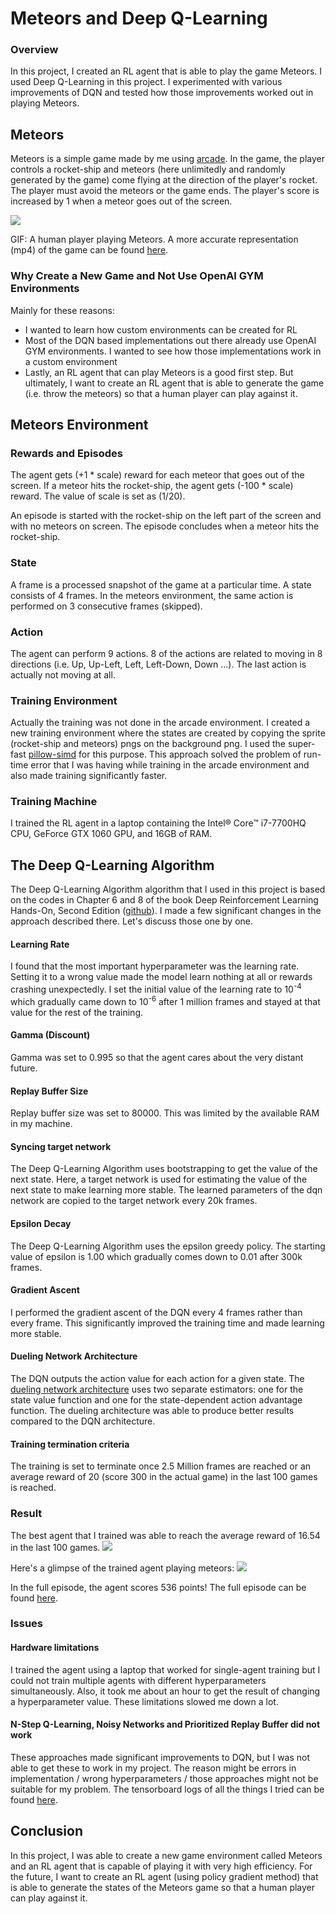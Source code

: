 # Meteors and Deep Q-Learning

### Overview
In this project, I created an RL agent that is able to play the game Meteors. I used Deep Q-Learning in this project. 
I experimented with various improvements of DQN and tested how those improvements worked out in playing Meteors. 

## Meteors
Meteors is a simple game made by me using [arcade](https://arcade.academy/). 
In the game, the player controls a rocket-ship and meteors (here unlimitedly and randomly generated by the game) come flying at the direction of the player's rocket. 
The player must avoid the meteors or the game ends. The player's score is increased by 1 when a meteor goes out of the screen.
   
![](https://github.com/fahimfss/RL/blob/master/DQN/MeteorGame/gifs_vids/run_human.gif?raw=true)

GIF: A human player playing Meteors. 
A more accurate representation (mp4) of the game can be found [here](https://github.com/fahimfss/RL/blob/master/DQN/MeteorGame/gifs_vids/run_human.mp4).

### Why Create a New Game and Not Use OpenAI GYM Environments
Mainly for these reasons: 
* I wanted to learn how custom environments can be created for RL
* Most of the DQN based implementations out there already use OpenAI GYM environments. I wanted to see how those implementations work in a custom environment
* Lastly, an RL agent that can play Meteors is a good first step. But ultimately, I want to create an RL agent that is able to generate the game (i.e. throw the meteors) 
so that a human player can play against it.   

## Meteors Environment

### Rewards and Episodes
The agent gets (+1 * scale) reward for each meteor that goes out of the screen. If a meteor hits the rocket-ship, the agent gets (-100 * scale) reward. 
The value of scale is set as (1/20). 
  
An episode is started with the rocket-ship on the left part of the screen and with no meteors on screen. The episode concludes when a meteor hits the rocket-ship.

### State
A frame is a processed snapshot of the game at a particular time. A state consists of 4 frames. In the meteors environment, 
the same action is performed on 3 consecutive frames (skipped). 

### Action
The agent can perform 9 actions. 8 of the actions are related to moving in 8 directions (i.e. Up, Up-Left, Left, Left-Down, Down ...). The last action is actually not moving at all.

### Training Environment
Actually the training was not done in the arcade environment. 
I created a new training environment where the states are created by copying the sprite (rocket-ship and meteors) pngs on the background png. 
I used the super-fast [pillow-simd](https://github.com/uploadcare/pillow-simd) for this purpose. This approach solved the problem of 
run-time error that I was having while training in the arcade environment and also made training significantly faster.

### Training Machine
I trained the RL agent in a laptop containing the Intel® Core™ i7-7700HQ CPU, GeForce GTX 1060 GPU, and 16GB of RAM.

## The Deep Q-Learning Algorithm 
The Deep Q-Learning Algorithm  algorithm that I used in this project is based on the codes in Chapter 6 and 8 of the book Deep Reinforcement Learning Hands-On, Second Edition 
([github](https://github.com/PacktPublishing/Deep-Reinforcement-Learning-Hands-On-Second-Edition)). I made a few significant changes in the approach described 
there. Let's discuss those one by one.

#### Learning Rate
I found that the most important hyperparameter was the learning rate. Setting it to a wrong value made the model learn nothing at all or rewards crashing
unexpectedly. I set the initial value of the learning rate to 10<sup>-4</sup> which gradually came down to 10<sup>-6</sup> after 1 million frames and stayed
at that value for the rest of the training.

#### Gamma (Discount)
Gamma was set to 0.995 so that the agent cares about the very distant future. 

#### Replay Buffer Size
Replay buffer size was set to 80000. This was limited by the available RAM in my machine.

#### Syncing target network
The Deep Q-Learning Algorithm uses bootstrapping to get the value of the next state. Here, a target network is used for estimating the value of the next state to make learning more stable. The learned parameters of the dqn network are copied to the target network every 20k frames.

#### Epsilon Decay
The Deep Q-Learning Algorithm uses the epsilon greedy policy. The starting value of epsilon is 1.00 which gradually comes down to 0.01 after 300k frames.

#### Gradient Ascent
I performed the gradient ascent of the DQN every 4 frames rather than every frame. This significantly improved the training time and made learning more stable.

#### Dueling Network Architecture
The DQN outputs the action value for each action for a given state. The [dueling network architecture](https://arxiv.org/abs/1511.06581) uses two separate estimators: one for the state value function and one for the state-dependent action advantage function. The dueling architecture was able to produce better results compared to the DQN architecture. 

#### Training termination criteria 
The training is set to terminate once 2.5 Million frames are reached or an average reward of 20 (score 300 in the actual game) in the last 100 games is reached. 


### Result
The best agent that I trained was able to reach the average reward of 16.54 in the last 100 games.
![](https://github.com/fahimfss/RL/blob/master/DQN/Results.png?raw=true)

Here's a glimpse of the trained agent playing meteors:
![](https://github.com/fahimfss/RL/blob/master/DQN/MeteorGame/gifs_vids/run_ai.gif?raw=true)

In the full episode, the agent scores 536 points! The full episode can be found [here](https://github.com/fahimfss/RL/blob/master/DQN/MeteorGame/gifs_vids/run_ai.mp4).

### Issues
#### Hardware limitations
I trained the agent using a laptop that worked for single-agent training but I could not train multiple agents with different hyperparameters simultaneously. Also, it took me about an hour to get the result of changing a hyperparameter value. These limitations slowed me down a lot.

#### N-Step Q-Learning, Noisy Networks and Prioritized Replay Buffer did not work
These approaches made significant improvements to DQN, but I was not able to get these to work in my project. The reason might be errors in implementation / wrong hyperparameters / those approaches might not be suitable for my problem. The tensorboard logs of all the things I tried can be found [here](https://github.com/fahimfss/RL/tree/master/DQN/DQN_Dueling/log/tensorboard).

## Conclusion
In this project, I was able to create a new game environment called Meteors and an RL agent that is capable of playing it with very high efficiency. 
For the future, I want to create an RL agent (using policy gradient method) that is able to generate the states of the Meteors game so that a human player can play against it. 
